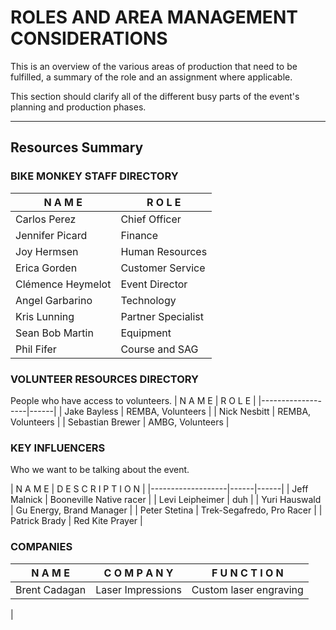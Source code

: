 # ROLES AND AREA MANAGEMENT CONSIDERATIONS
This is an overview of the various areas of production that need to be fulfilled, a summary of the role and an assignment where applicable.

This section should clarify all of the different busy parts of the event's planning and production phases.

---
## Resources Summary

### BIKE MONKEY STAFF DIRECTORY
| N A M E      | R O L E |
|-------------------|------|
| Carlos Perez      | Chief Officer |
| Jennifer Picard   | Finance |
| Joy Hermsen       | Human Resources |
| Erica Gorden      | Customer Service |
| Clémence Heymelot | Event Director |
| Angel Garbarino   | Technology |
| Kris Lunning      | Partner Specialist |
| Sean Bob Martin   | Equipment |
| Phil Fifer        | Course and SAG |

### VOLUNTEER RESOURCES DIRECTORY

People who have access to volunteers.
| N A M E      | R O L E |
|-------------------|------|
| Jake Bayless   | REMBA, Volunteers |
| Nick Nesbitt   | REMBA, Volunteers |
| Sebastian Brewer   | AMBG, Volunteers |

### KEY INFLUENCERS
Who we want to be talking about the event.

| N A M E      | D E S C R I P T I O N |
|-------------------|------|------|
| Jeff Malnick   | Booneville Native racer |
| Levi Leipheimer   | duh |
| Yuri Hauswald   | Gu Energy, Brand Manager |
| Peter Stetina   | Trek-Segafredo, Pro Racer |
| Patrick Brady | Red Kite Prayer |


### COMPANIES

| N A M E      | C O M P A N Y | F U N C T I O N |
|-------------------|------|-------|
| Brent Cadagan     | Laser Impressions | Custom laser engraving |
| 